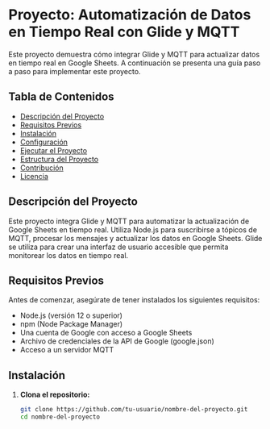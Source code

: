 # Proyecto: Automatización de Datos en Tiempo Real con Glide y MQTT

Este proyecto demuestra cómo integrar Glide y MQTT para actualizar datos en tiempo real en Google Sheets. A continuación se presenta una guía paso a paso para implementar este proyecto.

## Tabla de Contenidos

- [Descripción del Proyecto](#descripción-del-proyecto)
- [Requisitos Previos](#requisitos-previos)
- [Instalación](#instalación)
- [Configuración](#configuración)
- [Ejecutar el Proyecto](#ejecutar-el-proyecto)
- [Estructura del Proyecto](#estructura-del-proyecto)
- [Contribución](#contribución)
- [Licencia](#licencia)

## Descripción del Proyecto

Este proyecto integra Glide y MQTT para automatizar la actualización de Google Sheets en tiempo real. Utiliza Node.js para suscribirse a tópicos de MQTT, procesar los mensajes y actualizar los datos en Google Sheets. Glide se utiliza para crear una interfaz de usuario accesible que permita monitorear los datos en tiempo real.

## Requisitos Previos

Antes de comenzar, asegúrate de tener instalados los siguientes requisitos:

- Node.js (versión 12 o superior)
- npm (Node Package Manager)
- Una cuenta de Google con acceso a Google Sheets
- Archivo de credenciales de la API de Google (google.json)
- Acceso a un servidor MQTT

## Instalación

1. **Clona el repositorio:**

   ```bash
   git clone https://github.com/tu-usuario/nombre-del-proyecto.git
   cd nombre-del-proyecto
